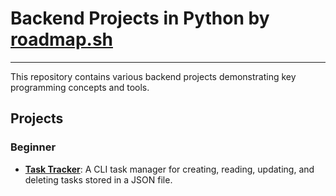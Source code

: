 # Backend Projects in Python by [roadmap.sh](https://roadmap.sh/)

---

This repository contains various backend projects demonstrating key programming concepts and tools.

## Projects

### Beginner

- **[Task Tracker](https://roadmap.sh/projects/task-tracker)**: A CLI task manager for creating, reading, updating, and deleting tasks stored in a JSON file.


